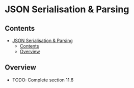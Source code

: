 # JSON Serialisation & Parsing

## Contents
<!-- TOC -->
- [JSON Serialisation \& Parsing](#json-serialisation--parsing)
  - [Contents](#contents)
  - [Overview](#overview)
<!-- TOC -->

## Overview

- TODO: Complete section 11.6

<!-- References -->
